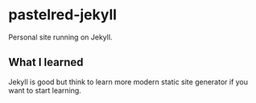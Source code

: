 # pastelred-jekyll
Personal site running on Jekyll.

## What I learned
Jekyll is good but think to learn more modern static site generator if you want to start learning.

